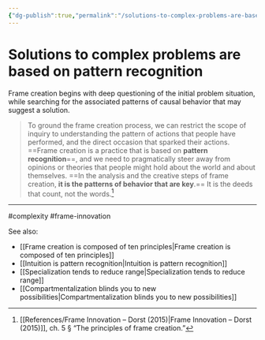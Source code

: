 ```yaml
---
{"dg-publish":true,"permalink":"/solutions-to-complex-problems-are-based-on-pattern-recognition/"}
---
```



# Solutions to complex problems are based on pattern recognition

Frame creation begins with deep questioning of the initial problem situation, while searching for the associated patterns of causal behavior that may suggest a solution.

> To ground the frame creation process, we can restrict the scope of inquiry to understanding the pattern of actions that people have performed, and the direct occasion that sparked their actions. ==Frame creation is a practice that is based on **pattern recognition**==, and we need to pragmatically steer away from opinions or theories that people might hold about the world and about themselves. ==In the analysis and the creative steps of frame creation, **it is the patterns of behavior that are key**.== It is the deeds that count, not the words.[^1]


---
#complexity #frame-innovation 

See also:
- [[Frame creation is composed of ten principles\|Frame creation is composed of ten principles]]
- [[Intuition is pattern recognition\|Intuition is pattern recognition]]
- [[Specialization tends to reduce range\|Specialization tends to reduce range]]
- [[Compartmentalization blinds you to new possibilities\|Compartmentalization blinds you to new possibilities]]

[^1]: [[References/Frame Innovation – Dorst (2015)\|Frame Innovation – Dorst (2015)]], ch. 5 § “The principles of frame creation.”